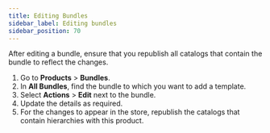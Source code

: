 ```yaml
---
title: Editing Bundles
sidebar_label: Editing bundles
sidebar_position: 70
---
```


After editing a bundle, ensure that you republish all catalogs that contain the bundle to reflect the changes.

1. Go to **Products** > **Bundles**.
1. In **All Bundles**, find the bundle to which you want to add a template.
1. Select **Actions** > **Edit** next to the bundle.
1. Update the details as required. 
1. For the changes to appear in the store, republish the catalogs that contain hierarchies with this product.


